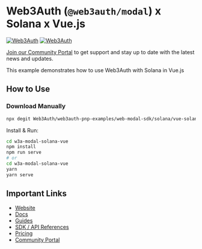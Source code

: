 # Web3Auth (`@web3auth/modal`) x Solana x Vue.js

[![Web3Auth](https://img.shields.io/badge/Web3Auth-SDK-blue)](https://web3auth.io/docs/sdk/pnp/web/modal)
[![Web3Auth](https://img.shields.io/badge/Web3Auth-Community-cyan)](https://community.web3auth.io)

[Join our Community Portal](https://community.web3auth.io/) to get support and stay up to date with the latest news and updates.

This example demonstrates how to use Web3Auth with Solana in Vue.js

## How to Use

### Download Manually

```bash
npx degit Web3Auth/web3auth-pnp-examples/web-modal-sdk/solana/vue-solana-modal-example w3a-modal-solana-vue
```

Install & Run:

```bash
cd w3a-modal-solana-vue
npm install
npm run serve
# or
cd w3a-modal-solana-vue
yarn
yarn serve
```

## Important Links

- [Website](https://web3auth.io)
- [Docs](https://web3auth.io/docs)
- [Guides](https://web3auth.io/docs/content-hub?type=guides)
- [SDK / API References](https://web3auth.io/docs/sdk)
- [Pricing](https://web3auth.io/pricing.html)
- [Community Portal](https://community.web3auth.io)

